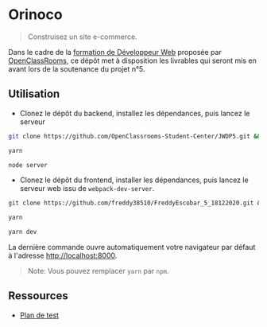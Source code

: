 # Orinoco

> Construisez un site e-commerce.

Dans le cadre de la
[formation de Développeur Web](https://openclassrooms.com/fr/paths/185-developpeur-web)
proposée par [OpenClassRooms](https://openclassrooms.com/),
ce dépôt met à disposition les livrables qui seront mis en avant
lors de la soutenance du projet n°5.

## Utilisation

- Clonez le dépôt du backend, installez les dépendances, puis lancez le serveur

```bash
git clone https://github.com/OpenClassrooms-Student-Center/JWDP5.git && cd JWDP5

yarn

node server
```

- Clonez le dépôt du frontend, installer les dépendances,
puis lancez le serveur web issu de `webpack-dev-server`.

```bash
git clone https://github.com/freddy38510/FreddyEscobar_5_18122020.git && cd FreddyEscobar_5_18122020

yarn

yarn dev
```

La dernière commande ouvre automatiquement votre navigateur par défaut
à l'adresse [http://localhost:8000](http://localhost:8000).

> Note: Vous pouvez remplacer `yarn` par `npm`.

## Ressources

- [Plan de test](/tests/)
